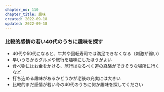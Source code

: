 ```yaml
---
chapter_no: 110
chapter_title: 趣味
created: 2022-09-18
updated: 2022-09-18
---
```

### 比較的感情の若い40代のうちに趣味を探す
- 40代や50代になると、牛丼や回転寿司では満足できなくなる（刺激が弱い）
- 早いうちからグルメや旅行を趣味にしたほうがよい
- 食べ物にはお金をかける、旅行はなるべく道の経験ができそうな場所に行くなど
- 打ち込める趣味があるかどうかが老後の充実には大きい
- 比較的まだ感情が若い今の40代のうちに何か趣味を探してください